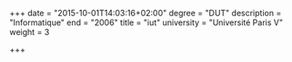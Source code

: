 +++
date = "2015-10-01T14:03:16+02:00"
degree = "DUT"
description = "Informatique"
end = "2006"
title = "iut"
university = "Université Paris V"
weight = 3

+++


